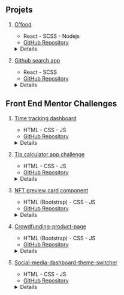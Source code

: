 ## Projets

1. [O'food](https://github.com/GuirecTalmo/Ofood)
     - React - SCSS - Nodejs
    - [GitHub Repository](https://github.com/GuirecTalmo/Ofood)
    <details>
    MVP of an application to help with food rebalancing under React and Node.
    </details>
    
 2. [Github search app](https://github.com/GuirecTalmo/GitHub-user-search-app/)
     - React - SCSS
    - [GitHub Repository](https://github.com/GuirecTalmo/GitHub-user-search-app/)
    <details>
    Application to simply search for a Github user and practice on React.
    </details>

## Front End Mentor Challenges

1. [Time tracking dashboard](https://guirectalmo.github.io/Time-tracking-dashboard/)
     - HTML - CSS - JS
    - [GitHub Repository](https://github.com/GuirecTalmo/Time-tracking-dashboard/)
    <details>
    <img src="https://github.com/GuirecTalmo/Time-tracking-dashboard/blob/master/design/desktop-preview.jpg?raw=true">
    </details>

2. [Tip calculator app challenge](https://guirectalmo.github.io/PO-Calculator/)
     - HTML - CSS - JS
    - [GitHub Repository](https://github.com/GuirecTalmo/PO-Calculator)
    <details>
    <img src="https://github.com/GuirecTalmo/PO-Calculator/raw/main/design/desktop-preview.jpg">
    </details>
    
3. [NFT preview card component](https://guirectalmo.github.io/NFT-preview-card-component/)
     - HTML (Bootstrap) - CSS - JS
    - [GitHub Repository](https://github.com/GuirecTalmo/NFT-preview-card-component)
    <details>
    <img src="https://github.com/GuirecTalmo/NFT-preview-card-component/raw/main/design/desktop-preview.jpg">
    </details>
    
4. [Crowdfunding-product-page](https://github.com/AllanBoodhun/crowdfunding-react)
     - HTML (Bootstrap) - CSS - JS
    - [GitHub Repository](https://github.com/AllanBoodhun/crowdfunding-react)
    <details>
    <img src="https://github.com/GuirecTalmo/Crowdfunding-product-page/raw/main/design/desktop-preview.jpg">
    </details>

5. [Social-media-dashboard-theme-switcher](https://guirectalmo.github.io/Social-media-dashboard-theme-switcher/)
     - HTML - CSS - JS
    - [GitHub Repository](https://github.com/GuirecTalmo/Social-media-dashboard-theme-switcher)
    <details>
    <img src="https://github.com/GuirecTalmo/Social-media-dashboard-theme-switcher/raw/main/design/desktop-preview.jpg">
    </details>


